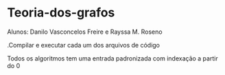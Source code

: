 # Teoria-dos-grafos
Alunos: Danilo Vasconcelos Freire e Rayssa M. Roseno

.Compilar e executar cada um dos arquivos de código  

Todos os algoritmos tem uma entrada padronizada com indexação a partir do 0   
